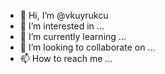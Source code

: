 - 👋 Hi, I’m @vkuyrukcu
- 👀 I’m interested in ...
- 🌱 I’m currently learning ...
- 💞️ I’m looking to collaborate on ...
- 📫 How to reach me ...

<!---
vkuyrukcu/vkuyrukcu is a ✨ special ✨ repository because its `README.md` (this file) appears on your GitHub profile.
You can click the Preview link to take a look at your changes.
--->
